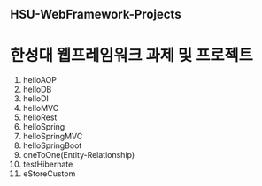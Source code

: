 ## HSU-WebFramework-Projects

# 한성대 웹프레임워크 과제 및 프로젝트

1. helloAOP
2. helloDB
3. helloDI
4. helloMVC
5. helloRest
6. helloSpring
7. helloSpringMVC
8. helloSpringBoot
9. oneToOne(Entity-Relationship)
10. testHibernate
11. eStoreCustom
